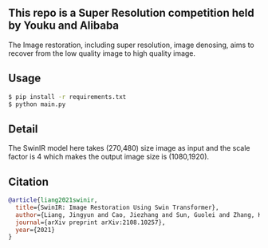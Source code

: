 ## This repo is a Super Resolution competition held by Youku and Alibaba
The Image restoration, including super resolution, image denosing, aims to recover from the low quality image to high quality image. 
## Usage 
```bash
$ pip install -r requirements.txt      
$ python main.py
```
## Detail
The SwinIR model here takes (270,480) size image as input and the scale factor is 4 which makes the output image size is (1080,1920). 
## Citation
```bibtex
@article{liang2021swinir,
  title={SwinIR: Image Restoration Using Swin Transformer},
  author={Liang, Jingyun and Cao, Jiezhang and Sun, Guolei and Zhang, Kai and Van Gool, Luc and Timofte, Radu},
  journal={arXiv preprint arXiv:2108.10257},
  year={2021}
}
```

